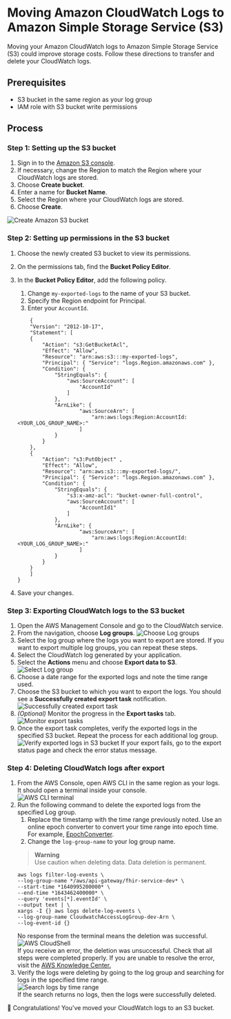 # Moving Amazon CloudWatch Logs to Amazon Simple Storage Service (S3)
Moving your Amazon CloudWatch logs to Amazon Simple Storage Service (S3) could improve storage costs. Follow these directions to transfer and delete your CloudWatch logs.

## Prerequisites
- S3 bucket in the same region as your log group  
- IAM role with S3 bucket write permissions

## Process

### Step 1: Setting up the S3 bucket
1. Sign in to the [Amazon S3 console](https://console.aws.amazon.com/s3/).  
1. If necessary, change the Region to match the Region where your CloudWatch logs are stored. 
1. Choose **Create bucket**.
1. Enter a name for **Bucket Name**. 
1. Select the Region where your CloudWatch logs are stored.
1. Choose **Create**.

![Create Amazon S3 bucket](/imgs/createbucket.jpg)

### Step 2: Setting up permissions in the S3 bucket
1. Choose the newly created S3 bucket to view its permissions. 
1. On the permissions tab, find the **Bucket Policy Editor**.
1. In the **Bucket Policy Editor**, add the following policy.  
    1. Change `my-exported-logs` to the name of your S3 bucket.
    1. Specify the Region endpoint for Principal.
    1. Enter your `AccountId`.

    ```
        {
        "Version": "2012-10-17",
        "Statement": [
        {
            "Action": "s3:GetBucketAcl",
            "Effect": "Allow",
            "Resource": "arn:aws:s3:::my-exported-logs",
            "Principal": { "Service": "logs.Region.amazonaws.com" },
            "Condition": {
                "StringEquals": {
                    "aws:SourceAccount": [
                        "AccountId"
                    ]
                },
                "ArnLike": {
                        "aws:SourceArn": [
                            "arn:aws:logs:Region:AccountId:<YOUR_LOG_GROUP_NAME>:"
                        ]
                }
            }
        },
        {
            "Action": "s3:PutObject" ,
            "Effect": "Allow",
            "Resource": "arn:aws:s3:::my-exported-logs/",
            "Principal": { "Service": "logs.Region.amazonaws.com" },
            "Condition": {
                "StringEquals": {
                    "s3:x-amz-acl": "bucket-owner-full-control",
                    "aws:SourceAccount": [
                        "AccountId1"
                    ]
                },
                "ArnLike": {
                        "aws:SourceArn": [
                            "arn:aws:logs:Region:AccountId:<YOUR_LOG_GROUP_NAME>:"
                        ]
                }
            }
        }
        ]
    }
    ```
1. Save your changes.

### Step 3: Exporting CloudWatch logs to the S3 bucket
1. Open the AWS Management Console and go to the CloudWatch service. 
1. From the navigation, choose **Log groups**.
    ![Choose Log groups](/imgs/chooseloggroups.jpg)
1. Select the log group where the logs you want to export are stored. If you want to export multiple log groups, you can repeat these steps.
1. Select the CloudWatch log generated by your application.
1. Select the **Actions** menu and choose **Export data to S3**.
   ![Select Log group](/imgs/selectloggroup.jpg)
1. Choose a date range for the exported logs and note the time range used. 
1. Choose the S3 bucket to which you want to export the logs. You should see a **Successfully created export task** notification.
    ![Successfully created export task](/imgs/successfullycreatedexporttask.jpg)
1. *(Optional)* Monitor the progress in the **Export tasks** tab.
    ![Monitor export tasks](/imgs/monitorexporttasks.jpg)
1. Once the export task completes, verify the exported logs in the specified S3 bucket. Repeat the process for each additional log group.
    ![Verify exported logs in S3 bucket](/imgs/verifyexportins3bucket.jpg)
    If your export fails, go to the export status page and check the error status message. 

### Step 4: Deleting CloudWatch logs after export
1. From the AWS Console, open AWS CLI in the same region as your logs. It should open a terminal inside your console.  
    ![AWS CLI terminal](/imgs/awscliterminal.jpg)
1. Run the following command to delete the exported logs from the specified Log group. 
    1. Replace the timestamp with the time range previously noted. Use an online epoch converter to convert your time range into epoch time. For example, [EpochConverter](https://www.epochconverter.com).
    1. Change the `log-group-name` to your log group name.  
    > **Warning**  
    > Use caution when deleting data. Data deletion is permanent.
    ```
    aws logs filter-log-events \
    --log-group-name */aws/api-gateway/fhir-service-dev* \
    --start-time *1640995200000* \
    --end-time *1643462400000* \
    --query 'events[*].eventId' \
    --output text | \
    xargs -I {} aws logs delete-log-events \
    --log-group-name CloudwatchAccessLogGroup-dev-Arn \
    --log-event-id {}
    ```
    No response from the terminal means the deletion was successful. 
    ![AWS CloudShell](/imgs/awscloudshell.jpg)  
    If you receive an error, the deletion was unsuccessful. Check that all steps were completed properly. If you are unable to resolve the error, visit the [AWS Knowledge Center.](https://repost.aws/knowledge-center)
1. Verify the logs were deleting by going to the log group and searching for logs in the specified time range.  
    ![Search logs by time range](/imgs/searchlogsbytimerange.jpg)  
    If the search returns no logs, then the logs were successfully deleted.

:tada: Congratulations! You've moved your CloudWatch logs to an S3 bucket.